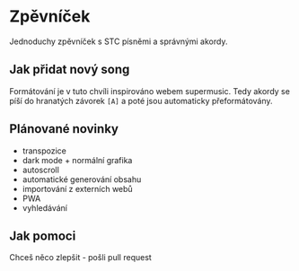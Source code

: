 # Zpěvníček
Jednoduchy zpěvníček s STC písněmi a správnými akordy.

## Jak přidat nový song
<p>Formátování je v tuto chvíli inspirováno webem supermusic. Tedy akordy se píší do hranatých závorek <code>[A]</code> a poté jsou automaticky přeformátovány.

## Plánované novinky
<ul>
    <li>transpozice</li>
    <li>dark mode + normální grafika</li>
    <li>autoscroll</li>
    <li>automatické generování obsahu</li>
    <li>importování z externích webů</li>
    <li>PWA</li>
    <li>vyhledávání</li>
</ul>

## Jak pomoci
Chceš něco zlepšit - pošli pull request
